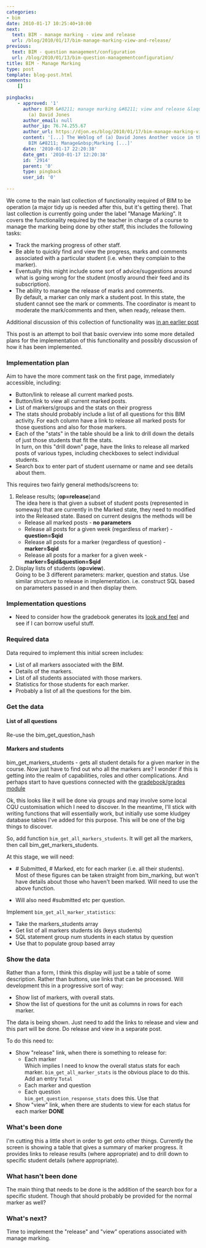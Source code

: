 ```yaml
---
categories:
- bim
date: 2010-01-17 10:25:40+10:00
next:
  text: BIM - manage marking - view and release
  url: /blog/2010/01/17/bim-manage-marking-view-and-release/
previous:
  text: BIM - question management/configuration
  url: /blog/2010/01/13/bim-question-managementconfiguration/
title: BIM - Manage Marking
type: post
template: blog-post.html
comments:
    []
    
pingbacks:
    - approved: '1'
      author: BIM &#8211; manage marking &#8211; view and release &laquo; The Weblog of
        (a) David Jones
      author_email: null
      author_ip: 76.74.255.67
      author_url: https://djon.es/blog/2010/01/17/bim-manage-marking-view-and-release/
      content: '[...] The Weblog of (a) David Jones Another voice in the blogosphere    &laquo;
        BIM &#8211; Manage&nbsp;Marking [...]'
      date: '2010-01-17 22:20:38'
      date_gmt: '2010-01-17 12:20:38'
      id: '2914'
      parent: '0'
      type: pingback
      user_id: '0'
    
---
```

We come to the main last collection of functionality required of BIM to be operation (a major tidy up is needed after this, but it's getting there). That last collection is currently going under the label "Manage Marking". It covers the functionality required by the teacher in charge of a course to manage the marking being done by other staff, this includes the following tasks:

- Track the marking progress of other staff.
- Be able to quickly find and view the progress, marks and comments associated with a particular student (i.e. when they complain to the marker).
- Eventually this might include some sort of advice/suggestions around what is going wrong for the student (mostly around their feed and its subscription).
- The ability to manage the release of marks and comments.  
    By default, a marker can only mark a student post. In this state, the student cannot see the mark or comments. The coordinator is meant to moderate the mark/comments and then, when ready, release them.

Additional discussion of this collection of functionality was [in an earlier post](/blog/2010/01/09/bim-design-of-manage-marking-and-other-features-for-coordinators/)

This post is an attempt to boil that basic overview into some more detailed plans for the implementation of this functionality and possibly discussion of how it has been implemented.

### Implementation plan

Aim to have the more comment task on the first page, immediately accessible, including:

- Button/link to release all current marked posts.
- Button/link to view all current marked posts.
- List of markers/groups and the stats on their progress
- The stats should probably include a list of all questions for this BIM activity. For each column have a link to release all marked posts for those questions and also for those markers.
- Each of the "stats" in the table should be a link to drill down the details of just those students that fit the stats.  
    In turn, on this "drill down" page, have the links to release all marked posts of various types, including checkboxes to select individual students.
- Search box to enter part of student username or name and see details about them.

This requires two fairly general methods/screens to:

1. Release results; (**op=release**)and  
    The idea here is that given a subset of student posts (represented in someway) that are currently in the Marked state, they need to modified into the Released state. Based on current designs the methods will be
    - Release all marked posts - **no parameters**
    - Release all posts for a given week (regardless of marker) - **question=$qid**
    - Release all posts for a marker (regardless of question) - **marker=$qid**
    - Release all posts for a marker for a given week - **marker=$qid&question=$qid**
2. Display lists of students (**op=view**).  
    Going to be 3 different parameters: marker, question and status. Use similar structure to release in implementation. i.e. construct SQL based on parameters passed in and then display them.

### Implementation questions

- Need to consider how the gradebook generates its [look and feel](http://docs.moodle.org/en/Image:gradebook_normal_mode.png) and see if I can borrow useful stuff.

### Required data

Data required to implement this initial screen includes:

- List of all markers associated with the BIM.
- Details of the markers.
- List of all students associated with those markers.
- Statistics for those students for each marker.
- Probably a list of all the questions for the bim.

### Get the data

#### List of all questions

Re-use the bim\_get\_question\_hash

#### Markers and students

bim\_get\_markers\_students - gets all student details for a given marker in the course. Now just have to find out who all the markers are? I wonder if this is getting into the realm of capabilities, roles and other complications. And perhaps start to have questions connected with the [gradebook/grades module](http://docs.moodle.org/en/Grades)

Ok, this looks like it will be done via groups and may involve some local CQU customisation which I need to discover. In the meantime, I'll stick with writing functions that will essentially work, but initially use some kludgey database tables I've added for this purpose. This will be one of the big things to discover.

So, add function `bim_get_all_markers_students`. It will get all the markers, then call bim\_get\_markers\_students.

At this stage, we will need:

- \# Submitted, # Marked, etc for each marker (i.e. all their students).  
    Most of these figures can be taken straight from bim\_marking, but won't have details about those who haven't been marked. Will need to use the above function.
    
- Will also need #submitted etc per question.

Implement `bim_get_all_marker_statistics`:

- Take the markers\_students array
- Get list of all markers students ids (keys students)
- SQL statement group num students in each status by question
- Use that to populate group based array

### Show the data

Rather than a form, I think this display will just be a table of some description. Rather than buttons, use links that can be processed. Will development this in a progressive sort of way:

- Show list of markers, with overall stats.
- Show the list of questions for the unit as columns in rows for each marker.

The data is being shown. Just need to add the links to release and view and this part will be done. Do release and view in a separate post.

To do this need to:

- Show "release" link, when there is something to release for:
    - Each marker  
        Which implies I need to know the overall status stats for each marker. `bim_get_all_marker_stats` is the obvious place to do this. Add an entry `Total`
    - Each marker and question
    - Each question  
        `bim_get_question_response_stats` does this. Use that
- Show "view" link, when there are students to view for each status for each marker **DONE**

### What's been done

I'm cutting this a little short in order to get onto other things. Currently the screen is showing a table that gives a summary of marker progress. It provides links to release results (where appropriate) and to drill down to specific student details (where appropriate).

### What hasn't been done

The main thing that needs to be done is the addition of the search box for a specific student. Though that should probably be provided for the normal marker as well?

### What's next?

Time to implement the "release" and "view" operations associated with manage marking.